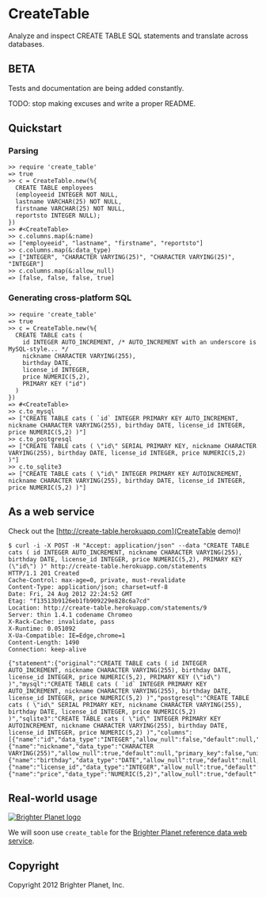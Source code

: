 # CreateTable

Analyze and inspect CREATE TABLE SQL statements and translate across databases.

## BETA

Tests and documentation are being added constantly.

TODO: stop making excuses and write a proper README.

## Quickstart

### Parsing

    >> require 'create_table'
    => true
    >> c = CreateTable.new(%{
      CREATE TABLE employees
      (employeeid INTEGER NOT NULL,
      lastname VARCHAR(25) NOT NULL,
      firstname VARCHAR(25) NOT NULL,
      reportsto INTEGER NULL); 
    })
    => #<CreateTable>
    >> c.columns.map(&:name)
    => ["employeeid", "lastname", "firstname", "reportsto"]
    >> c.columns.map(&:data_type)
    => ["INTEGER", "CHARACTER VARYING(25)", "CHARACTER VARYING(25)", "INTEGER"]
    >> c.columns.map(&:allow_null)
    => [false, false, false, true]

### Generating cross-platform SQL

    >> require 'create_table'
    => true
    >> c = CreateTable.new(%{
      CREATE TABLE cats (
        id INTEGER AUTO_INCREMENT, /* AUTO_INCREMENT with an underscore is MySQL-style... */
        nickname CHARACTER VARYING(255),
        birthday DATE,
        license_id INTEGER,
        price NUMERIC(5,2),
        PRIMARY KEY ("id")
      )
    })
    => #<CreateTable>
    >> c.to_mysql
    => ["CREATE TABLE cats ( `id` INTEGER PRIMARY KEY AUTO_INCREMENT, nickname CHARACTER VARYING(255), birthday DATE, license_id INTEGER, price NUMERIC(5,2) )"]
    >> c.to_postgresql
    => ["CREATE TABLE cats ( \"id\" SERIAL PRIMARY KEY, nickname CHARACTER VARYING(255), birthday DATE, license_id INTEGER, price NUMERIC(5,2) )"]
    >> c.to_sqlite3
    => ["CREATE TABLE cats ( \"id\" INTEGER PRIMARY KEY AUTOINCREMENT, nickname CHARACTER VARYING(255), birthday DATE, license_id INTEGER, price NUMERIC(5,2) )"]

## As a web service

Check out the [http://create-table.herokuapp.com](CreateTable demo)!

    $ curl -i -X POST -H "Accept: application/json" --data "CREATE TABLE cats ( id INTEGER AUTO_INCREMENT, nickname CHARACTER VARYING(255), birthday DATE, license_id INTEGER, price NUMERIC(5,2), PRIMARY KEY (\"id\") )" http://create-table.herokuapp.com/statements
    HTTP/1.1 201 Created
    Cache-Control: max-age=0, private, must-revalidate
    Content-Type: application/json; charset=utf-8
    Date: Fri, 24 Aug 2012 22:24:52 GMT
    Etag: "f13513b9126eb1fb909229e828c6a7cd"
    Location: http://create-table.herokuapp.com/statements/9
    Server: thin 1.4.1 codename Chromeo
    X-Rack-Cache: invalidate, pass
    X-Runtime: 0.051092
    X-Ua-Compatible: IE=Edge,chrome=1
    Content-Length: 1490
    Connection: keep-alive

    {"statement":{"original":"CREATE TABLE cats ( id INTEGER AUTO_INCREMENT, nickname CHARACTER VARYING(255), birthday DATE, license_id INTEGER, price NUMERIC(5,2), PRIMARY KEY (\"id\") )","mysql":"CREATE TABLE cats ( `id` INTEGER PRIMARY KEY AUTO_INCREMENT, nickname CHARACTER VARYING(255), birthday DATE, license_id INTEGER, price NUMERIC(5,2) )","postgresql":"CREATE TABLE cats ( \"id\" SERIAL PRIMARY KEY, nickname CHARACTER VARYING(255), birthday DATE, license_id INTEGER, price NUMERIC(5,2) )","sqlite3":"CREATE TABLE cats ( \"id\" INTEGER PRIMARY KEY AUTOINCREMENT, nickname CHARACTER VARYING(255), birthday DATE, license_id INTEGER, price NUMERIC(5,2) )","columns":[{"name":"id","data_type":"INTEGER","allow_null":false,"default":null,"primary_key":true,"unique":true,"autoincrement":true,"charset":null,"collate":null},{"name":"nickname","data_type":"CHARACTER VARYING(255)","allow_null":true,"default":null,"primary_key":false,"unique":false,"autoincrement":false,"charset":null,"collate":null},{"name":"birthday","data_type":"DATE","allow_null":true,"default":null,"primary_key":false,"unique":false,"autoincrement":false,"charset":null,"collate":null},{"name":"license_id","data_type":"INTEGER","allow_null":true,"default":null,"primary_key":false,"unique":false,"autoincrement":false,"charset":null,"collate":null},{"name":"price","data_type":"NUMERIC(5,2)","allow_null":true,"default":null,"primary_key":false,"unique":false,"autoincrement":false,"charset":null,"collate":null}]}}

## Real-world usage

<p><a href="http://brighterplanet.com"><img src="https://s3.amazonaws.com/static.brighterplanet.com/assets/logos/flush-left/inline/green/rasterized/brighter_planet-160-transparent.png" alt="Brighter Planet logo"/></a></p>

We will soon use `create_table` for the [Brighter Planet reference data web service](http://data.brighterplanet.com).

## Copyright

Copyright 2012 Brighter Planet, Inc.
